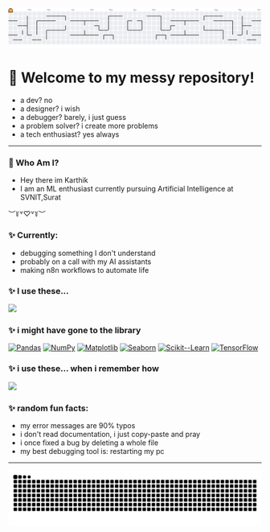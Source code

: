 <picture>
  <source media="(prefers-color-scheme: dark)" srcset="https://raw.githubusercontent.com/Karthik-Ramkumar/Karthik-Ramkumar/output/pacman-contribution-graph-dark.svg">
  <source media="(prefers-color-scheme: light)" srcset="https://raw.githubusercontent.com/Karthik-Ramkumar/Karthik-Ramkumar/output/pacman-contribution-graph.svg">
  <img alt="pacman contribution graph" src="https://raw.githubusercontent.com/Karthik-Ramkumar/Karthik-Ramkumar/output/pacman-contribution-graph.svg">
</picture>

# 🤪 Welcome to my messy repository!

* a dev? no
* a designer? i wish
* a debugger? barely, i just guess
* a problem solver? i create more problems
* a tech enthusiast? yes always 

---
### 👤 Who Am I?

* Hey there im Karthik
* I am an ML enthusiast currently pursuing Artificial Intelligence at SVNIT,Surat

︶꒦꒷♡꒷꒦︶

### ✨ Currently:

* debugging something I don't understand
* probably on a call with my AI assistants
* making n8n workflows to automate life
### ✨ **I use these...**

<img src="https://skillicons.dev/icons?i=python,c,js,html,css,mysql,sqlite,django,n8n" />

### ✨ **i might have gone to the library**

[![Pandas](https://img.shields.io/badge/Pandas-150458?style=for-the-badge&logo=pandas&logoColor=white)](https://pandas.pydata.org/)
[![NumPy](https://img.shields.io/badge/Numpy-013243?style=for-the-badge&logo=numpy&logoColor=white)](https://numpy.org/)
[![Matplotlib](https://img.shields.io/badge/Matplotlib-5264A0?style=for-the-badge&logo=matplotlib&logoColor=white)](https://matplotlib.org/)
[![Seaborn](https://img.shields.io/badge/Seaborn-3B85A1?style=for-the-badge&logo=seaborn&logoColor=white)](https://seaborn.pydata.org/)
[![Scikit--Learn](https://img.shields.io/badge/Scikit--Learn-F7931E?style=for-the-badge&logo=scikit--learn&logoColor=white)](https://scikit-learn.org/stable/)
[![TensorFlow](https://img.shields.io/badge/TensorFlow-FF6F00?style=for-the-badge&logo=tensorflow&logoColor=white)](https://www.tensorflow.org/)

### ✨ **i use these... when i remember how**

<img src="https://skillicons.dev/icons?i=git,github,linux,windows,vscode," />

### ✨ **random fun facts:**

* my error messages are 90% typos
* i don't read documentation, i just copy-paste and pray
* i once fixed a bug by deleting a whole file
* my best debugging tool is: restarting my pc

---

<picture>
  <source media="(prefers-color-scheme: dark)" srcset="https://raw.githubusercontent.com/Karthik-Ramkumar/Karthik-Ramkumar/refs/heads/output/github-snake-dark.svg">
  <source media="(prefers-color-scheme: light)" srcset="https://raw.githubusercontent.com/Karthik-Ramkumar/Karthik-Ramkumar/refs/heads/output/github-snake.svg">
  <img alt="pacman contribution graph" src="https://raw.githubusercontent.com/Karthik-Ramkumar/Karthik-Ramkumar/refs/heads/output/github-snake.svg">
</picture>
